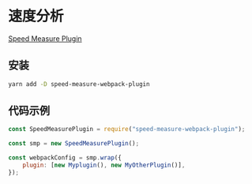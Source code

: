 # 速度分析

[Speed Measure Plugin](https://github.com/stephencookdev/speed-measure-webpack-plugin#readme)

## 安装

```sh
yarn add -D speed-measure-webpack-plugin
```

## 代码示例

```js
const SpeedMeasurePlugin = require("speed-measure-webpack-plugin");

const smp = new SpeedMeasurePlugin();

const webpackConfig = smp.wrap({
    plugin: [new Myplugin(), new MyOtherPlugin()],
});
```
